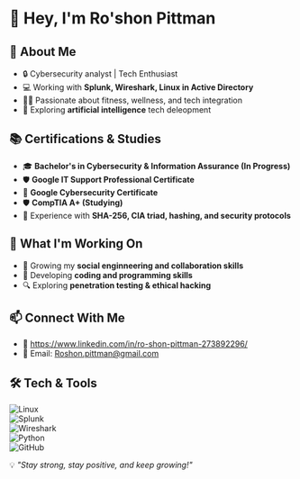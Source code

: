 # 👋 Hey, I'm Ro'shon Pittman  

## 🚀 About Me  
- 🔒 Cybersecurity analyst | Tech Enthusiast  
- 💻 Working with **Splunk, Wireshark, Linux in Active Directory**  
- 🏋️‍♂️ Passionate about fitness, wellness, and tech integration   
- 🔗 Exploring **artificial intelligence** tech deleopment  

## 📚 Certifications & Studies  
- 🎓 **Bachelor's in Cybersecurity & Information Assurance (In Progress)**
- 🛡️ **Google IT Support Professional Certificate**  
- 🔐 **Google Cybersecurity Certificate**  
- 🛡️ **CompTIA A+ (Studying)**  
- 💾 Experience with **SHA-256, CIA triad, hashing, and security protocols**  

## 🌱 What I'm Working On  
- 🎥 Growing my **social enginneering and collaboration skills**
- 📲 Developing **coding and programming skills**
- 🔍 Exploring **penetration testing & ethical hacking**  

## 📫 Connect With Me  
- 🔗  https://www.linkedin.com/in/ro-shon-pittman-273892296/
- 📩 Email: Roshon.pittman@gmail.com  

## 🛠️ Tech & Tools  

![Linux](https://img.shields.io/badge/Linux-FCC624?style=for-the-badge&logo=linux&logoColor=black)  
![Splunk](https://img.shields.io/badge/Splunk-000000?style=for-the-badge&logo=splunk&logoColor=white)  
![Wireshark](https://img.shields.io/badge/Wireshark-1679A7?style=for-the-badge&logo=wireshark&logoColor=white)  
![Python](https://img.shields.io/badge/Python-3776AB?style=for-the-badge&logo=python&logoColor=white)  
![GitHub](https://img.shields.io/badge/GitHub-181717?style=for-the-badge&logo=github&logoColor=white)  




💡 *"Stay strong, stay positive, and keep growing!"*  
